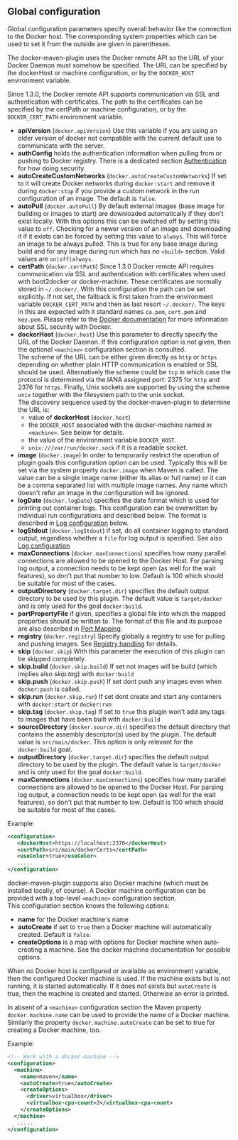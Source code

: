 ## Global configuration

Global configuration parameters specify overall behavior like the
connection to the Docker host. The corresponding system properties
which can be used to set it from the outside are given in
parentheses. 

The docker-maven-plugin uses the Docker remote API so the URL of your
Docker Daemon must somehow be specified. The URL can be specified by
the dockerHost or machine configuration, or by the `DOCKER_HOST`
environment variable.

Since 1.3.0, the Docker remote API supports communication via SSL and
authentication with certificates.  The path to the certificates can
be specified by the certPath or machine configuration, or by the
`DOCKER_CERT_PATH` environment variable.
 
* **apiVersion** (`docker.apiVersion`) Use this variable if you are using
  an older version of docker not compatible with the current default 
  use to communicate with the server.
* **authConfig** holds the authentication information when pulling from
  or pushing to Docker registry. There is a dedicated section 
  [Authentication](authentication.md) for how doing security.
 * **autoCreateCustomNetworks** (`docker.autoCreateCustomNetworks`) If set to it will create 
  Docker networks during `docker:start` and remove it during `docker:stop` if you provide 
  a custom network in the run configuration of an image. The default is `false`.
* **autoPull** (`docker.autoPull`)
  By default external images (base image for building or images to
  start) are downloaded automatically if they don't exist locally.
  With this options this can be switched off by setting this value to `off`.
  Checking for a newer version of an image and downloading it if it
  exists can be forced by setting this value to `always`. This will force an image 
  to be always pulled. This is true for any base image during build and for any image 
  during run which has no `<build>` section. Valid values are `on|off|always`.
* **certPath** (`docker.certPath`) Since 1.3.0 Docker remote API requires
  communication via SSL and authentication with certificates when used
  with boot2docker or docker-machine. These
  certificates are normally stored
  in `~/.docker/`. With this configuration the path can be set
  explicitly. If not set, the fallback is first taken from the
  environment variable `DOCKER_CERT_PATH` and then as last resort
  `~/.docker/`. The keys in this are expected with it standard names
  `ca.pem`, `cert.pem` and `key.pem`. Please refer to the
  [Docker documentation](https://docs.docker.com/articles/https/) for
  more information about SSL security with Docker. 
* **dockerHost** (`docker.host`)
  Use this parameter to directly specify the URL of the Docker Daemon.
  If this configuration option is not given, then the optional `<machine>`
  configuration section is consulted.  
  The scheme of the URL can be either given directly as `http` or `https`
  depending on whether plain HTTP communication is enabled or SSL should
  be used. Alternatively the scheme could be `tcp` in which case the
  protocol is determined via the IANA assigned port: 2375 for `http`
  and 2376 for `https`. Finally, Unix sockets are supported by using
  the scheme `unix` together with the filesystem path to the unix socket.  
  The discovery sequence used by the docker-maven-plugin to determine
  the URL is:
  - value of **dockerHost** (`docker.host`)
  - the `DOCKER_HOST` associated with the docker-machine named in `<machine>`. See below for details.
  - the value of the environment variable `DOCKER_HOST`.
  - `unix:///var/run/docker.sock` if it is a readable socket.  
* **image** (`docker.image`) In order to temporarily restrict the
  operation of plugin goals this configuration option can be
  used. Typically this will be set via the system property
  `docker.image` when Maven is called. The value can be a single image
  name (either its alias or full name) or it can be a comma separated
  list with multiple image names. Any name which doesn't refer an
  image in the configuration will be ignored. 
* **logDate** (`docker.logDate`) specifies the date format which is used for printing out
  container logs. This configuration can be overwritten by individual
  run configurations and described below. The format is described in
  [Log configuration](docker-start.html##log-configuration) below. 
* **logStdout** (`docker.logStdout`) if set, do all container logging to standard output, 
  regardless whether a `file` for log output is specified. See also [Log configuration](docker-start.html##log-configuration)
* **maxConnections** (`docker.maxConnections`) specifies how many parallel connections are allowed to be opened
  to the Docker Host. For parsing log output, a connection needs to be kept open (as well for the wait features), 
  so don't put that number to low. Default is 100 which should be suitable for most of the cases.
* **outputDirectory** (`docker.target.dir`) specifies the default output directory to be
  used by this plugin. The default value is `target/docker` and is only used for the goal `docker:build`.
* **portPropertyFile** if given, specifies a global file into which the
  mapped properties should be written to. The format of this file and
  its purpose are also described in [Port Mapping](docker-start.html#port-mapping).
* **registry** (`docker.registry`)
  Specify globally a registry to use for pulling and pushing
  images. See [Registry handling](registry-handling.md) for details. 
* **skip** (`docker.skip`)
  With this parameter the execution of this plugin can be skipped
  completely. 
* **skip.build** (`docker.skip.build`)
  If set not images will be build (which implies also *skip.tag*) with `docker:build`
* **skip.push** (`docker.skip.push`)
  If set dont push any images even when `docker:push` is called.
* **skip.run** (`docker.skip.run`)
  If set dont create and start any containers with `docker:start` or `docker:run`
* **skip.tag** (`docker.skip.tag`)
  If set to `true` this plugin won't add any tags to images that have been built with `docker:build`
* **sourceDirectory** (`docker.source.dir`) specifies the default directory that contains
  the assembly descriptor(s) used by the plugin. The default value is `src/main/docker`. This
  option is only relevant for the `docker:build` goal.
* **outputDirectory** (`docker.target.dir`) specifies the default output directory to be
  used by the plugin. The default value is `target/docker` and is only used for the goal `docker:build`.
* **maxConnections** (`docker.maxConnections`) specifies how many parallel connections are allowed to be opened
  to the Docker Host. For parsing log output, a connection needs to be kept open (as well for the wait features), 
  so don't put that number to low. Default is 100 which should be suitable for most of the cases.

Example:

````xml
<configuration>
   <dockerHost>https://localhost:2376</dockerHost>
   <certPath>src/main/dockerCerts</certPath>
   <useColor>true</useColor>
   .....
</configuration>
````

docker-maven-plugin supports also Docker machine (which must be installed locally, of course). 
A Docker machine configuration can be provided with a top-level `<machine>` configuration section.  
This configuration section knows the following options:

* **name** for the Docker machine's name
* **autoCreate** if set to `true` then a Docker machine will automatically created. Default is `false`.
* **createOptions** is a map with options for Docker machine when auto-creating a machine. See the docker machine
  documentation for possible options.

When no Docker host is configured or available as environment variable, then the configured Docker machine 
is used. If the machine exists but is not running, it is started automatically. If it does not exists but `autoCreate`
is true, then the machine is created and started. Otherwise an error is printed.

In absent of a `<machine>` configuration section the Maven property `docker.machine.name` can be used to provide
the name of a Docker machine. Similarly the property `docker.machine.autoCreate` can be set to true for creating 
a Docker machine, too. 

Example:

````xml
<!-- Work with a docker-machine -->
<configuration>
  <machine>
    <name>maven</name>
    <autoCreate>true</autoCreate>
    <createOptions>
      <driver>virtualbox</driver>
      <virtualbox-cpu-count>2</virtualbox-cpu-count>
    </createOptions>
  </machine>
   .....
</configuration>
````
